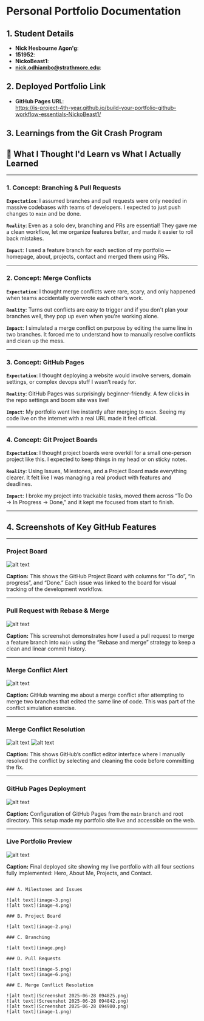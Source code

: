 # Personal Portfolio Documentation

## 1. Student Details

- **Nick Hesbourne Agon'g**:
- **151952**:
- **NickoBeast1**:
- **nick.odhiambo@strathmore.edu**:

## 2. Deployed Portfolio Link

- **GitHub Pages URL**:  
  https://is-project-4th-year.github.io/build-your-portfolio-github-workflow-essentials-NickoBeast1/

## 3. Learnings from the Git Crash Program

## 🧠 What I Thought I'd Learn vs What I Actually Learned

---

### **1. Concept: Branching & Pull Requests**

**`Expectation`**: I assumed branches and pull requests were only needed in massive codebases with teams of developers. I expected to just push changes to `main` and be done.

**`Reality`**: Even as a solo dev, branching and PRs are essential! They gave me a clean workflow, let me organize features better, and made it easier to roll back mistakes.

**`Impact`**: I used a feature branch for each section of my portfolio — homepage, about, projects, contact and merged them using PRs.

---

### **2. Concept: Merge Conflicts**

**`Expectation`**: I thought merge conflicts were rare, scary, and only happened when teams accidentally overwrote each other’s work.

**`Reality`**: Turns out conflicts are easy to trigger and if you don't plan your branches well, they pop up even when you're working alone.

**`Impact`**: I simulated a merge conflict on purpose by editing the same line in two branches. It forced me to understand how to manually resolve conflicts and clean up the mess.

---

### **3. Concept: GitHub Pages**

**`Expectation`**: I thought deploying a website would involve servers, domain settings, or complex devops stuff I wasn’t ready for.

**`Reality`**: GitHub Pages was surprisingly beginner-friendly. A few clicks in the repo settings and boom site was live!

**`Impact`**: My portfolio went live instantly after merging to `main`. Seeing my code live on the internet with a real URL made it feel official.

---

### **4. Concept: Git Project Boards**

**`Expectation`**: I thought project boards were overkill for a small one-person project like this. I expected to keep things in my head or on sticky notes.

**`Reality`**: Using Issues, Milestones, and a Project Board made everything clearer. It felt like I was managing a real product with features and deadlines.

**`Impact`**: I broke my project into trackable tasks, moved them across “To Do → In Progress → Done,” and it kept me focused from start to finish.

---


## 4. Screenshots of Key GitHub Features

---

### Project Board
![alt text](<Screenshot 2025-06-28 184235.png>)

**Caption:** This shows the GitHub Project Board with columns for “To do”, “In progress”, and “Done.” Each issue was linked to the board for visual tracking of the development workflow.

---

### Pull Request with Rebase & Merge

![alt text](<Screenshot 2025-06-27 231749.png>)

**Caption:** This screenshot demonstrates how I used a pull request to merge a feature branch into `main` using the “Rebase and merge” strategy to keep a clean and linear commit history.

---

###  Merge Conflict Alert
![alt text](<Screenshot 2025-06-28 094842-1.png>)


**Caption:** GitHub warning me about a merge conflict after attempting to merge two branches that edited the same line of code. This was part of the conflict simulation exercise.

---

###  Merge Conflict Resolution

![alt text](<Screenshot 2025-06-28 094900-1.png>)
![alt text](<Screenshot 2025-06-28 094942.png>)

**Caption:** This shows GitHub’s conflict editor interface where I manually resolved the conflict by selecting and cleaning the code before committing the fix.

---

###  GitHub Pages Deployment

![alt text](image-7.png)

**Caption:** Configuration of GitHub Pages from the `main` branch and root directory. This setup made my portfolio site live and accessible on the web.

---

###  Live Portfolio Preview

![alt text](image-8.png)

**Caption:** Final deployed site showing my live portfolio with all four sections fully implemented: Hero, About Me, Projects, and Contact.


```

### A. Milestones and Issues

![alt text](image-3.png)
![alt text](image-4.png)

### B. Project Board

![alt text](image-2.png)

### C. Branching

![alt text](image.png)

### D. Pull Requests

![alt text](image-5.png)
![alt text](image-6.png)

### E. Merge Conflict Resolution

![alt text](Screenshot 2025-06-28 094825.png)
![alt text](Screenshot 2025-06-28 094842.png)
![alt text](Screenshot 2025-06-28 094900.png)
![alt text](image-1.png)